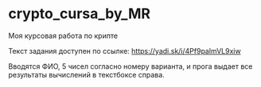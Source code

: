 # crypto_cursa_by_MR
Моя курсовая работа по крипте

Текст задания доступен по ссылке: https://yadi.sk/i/4Pf9palmVL9xiw

Вводятся ФИО, 5 чисел согласно номеру варианта, и прога выдает все результаты вычислений в текстбоксе справа.

